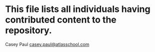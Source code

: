 # This file lists all individuals having contributed content to the repository.

Casey Paul <casey.paul@atlasschool.com> <CaseyBTC96>
